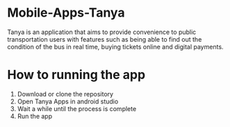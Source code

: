 # Mobile-Apps-Tanya
  Tanya is an application that aims to provide convenience to public transportation users with features such as being able to find out the condition of the bus in real time, buying tickets online and digital payments.

# How to running the app
1. Download or clone the repository
2. Open Tanya Apps in android studio
3. Wait a while until the process is complete
4. Run the app
